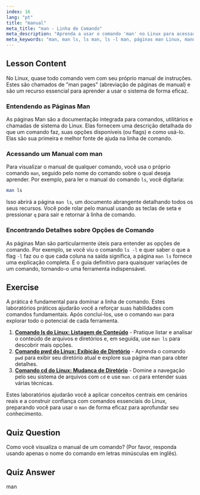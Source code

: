 ```yaml
---
index: 16
lang: "pt"
title: "manual"
meta_title: "man - Linha de Comando"
meta_description: "Aprenda a usar o comando 'man' no Linux para acessar manuais detalhados de comandos como 'ls'. Entenda a página man ls para dominar a linha de comando."
meta_keywords: "man, man ls, ls man, ls -l man, páginas man Linux, manual de comando, documentação Linux, ajuda da linha de comando"
---
```


## Lesson Content

No Linux, quase todo comando vem com seu próprio manual de instruções. Estes são chamados de "man pages" (abreviação de páginas de manual) e são um recurso essencial para aprender a usar o sistema de forma eficaz.

### Entendendo as Páginas Man

As páginas Man são a documentação integrada para comandos, utilitários e chamadas de sistema do Linux. Elas fornecem uma descrição detalhada do que um comando faz, suas opções disponíveis (ou flags) e como usá-lo. Elas são sua primeira e melhor fonte de ajuda na linha de comando.

### Acessando um Manual com man

Para visualizar o manual de qualquer comando, você usa o próprio comando `man`, seguido pelo nome do comando sobre o qual deseja aprender. Por exemplo, para ler o manual do comando `ls`, você digitaria:

```bash
man ls
```

Isso abrirá a página `man ls`, um documento abrangente detalhando todos os seus recursos. Você pode rolar pelo manual usando as teclas de seta e pressionar `q` para sair e retornar à linha de comando.

### Encontrando Detalhes sobre Opções de Comando

As páginas Man são particularmente úteis para entender as opções de comando. Por exemplo, se você viu o comando `ls -l` e quer saber o que a flag `-l` faz ou o que cada coluna na saída significa, a página `man ls` fornece uma explicação completa. É o guia definitivo para quaisquer variações de um comando, tornando-o uma ferramenta indispensável.

## Exercise

A prática é fundamental para dominar a linha de comando. Estes laboratórios práticos ajudarão você a reforçar suas habilidades com comandos fundamentais. Após concluí-los, use o comando `man` para explorar todo o potencial de cada ferramenta.

1. **[Comando ls do Linux: Listagem de Conteúdo](https://labex.io/pt/labs/linux-linux-ls-command-content-listing-219205)** - Pratique listar e analisar o conteúdo de arquivos e diretórios e, em seguida, use `man ls` para descobrir mais opções.
2. **[Comando pwd do Linux: Exibição de Diretório](https://labex.io/pt/labs/linux-linux-pwd-command-directory-displaying-209734)** - Aprenda o comando `pwd` para exibir seu diretório atual e explore sua página man para obter detalhes.
3. **[Comando cd do Linux: Mudança de Diretório](https://labex.io/pt/labs/linux-linux-cd-command-directory-changing-209733)** - Domine a navegação pelo seu sistema de arquivos com `cd` e use `man cd` para entender suas várias técnicas.

Estes laboratórios ajudarão você a aplicar conceitos centrais em cenários reais e a construir confiança com comandos essenciais do Linux, preparando você para usar o `man` de forma eficaz para aprofundar seu conhecimento.

## Quiz Question

Como você visualiza o manual de um comando? (Por favor, responda usando apenas o nome do comando em letras minúsculas em inglês).

## Quiz Answer

man
